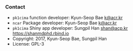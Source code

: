 ### Contact

- `pk1cima` function developer: Kyun-Seop Bae <k@acr.kr>
- `ncar` Package developer: Kyun-Seop Bae <k@acr.kr>
- `pk1cima` Shiny app developer: Sungpil Han <shan@acp.kr> <https://shanmdphd.rbind.io>
- Copyright: 2017, Kyun-Seop Bae, Sungpil Han
- License: GPL-3
